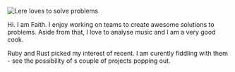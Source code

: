 ![Lere loves to solve problems](https://res.cloudinary.com/dibdpkdir/image/upload/v1594626495/my_stuffs/git_banner_tbt7ja.webp)

Hi. I am Faith. I enjoy working on teams to create awesome solutions to problems. Aside from that, I love to analyse music and I am a very good cook.

Ruby and Rust picked my interest of recent. I am curently fiddling with them - see the possibility of s couple of projects popping out.
